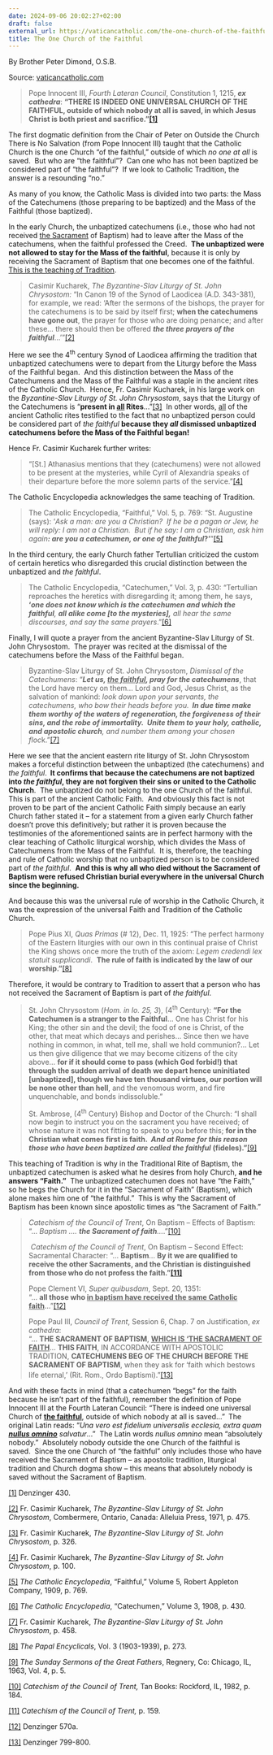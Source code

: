 ```yaml
---
date: 2024-09-06 20:02:27+02:00
draft: false
external_url: https://vaticancatholic.com/the-one-church-of-the-faithful
title: The One Church of the Faithful
---
```



By Brother Peter Dimond, O.S.B.

Source: [vaticancatholic.com](https://vaticancatholic.com/the-one-church-of-the-faithful)


<blockquote>
<p>Pope Innocent III, <em>Fourth Lateran Council</em>, Constitution 1, 1215, <strong><em>ex cathedra</em></strong>: <strong>“THERE IS INDEED ONE UNIVERSAL CHURCH OF THE FAITHFUL, outside of which nobody at all is saved, in which Jesus Christ is both priest and sacrifice.”<a href="#_edn1" name="_ednref1">[1]</a></strong></p>
</blockquote>
<p>The first dogmatic definition from the Chair of Peter on Outside the Church There is No Salvation (from Pope Innocent III) taught that the Catholic Church is the one Church “of the faithful,” outside of which <em>no one at all</em> is saved.&nbsp; But who are “the faithful”?&nbsp; Can one who has not been baptized be considered part of “the faithful”?&nbsp; If we look to Catholic Tradition, the answer is a resounding “no.”</p>
<p>As many of you know, the Catholic Mass is divided into two parts: the Mass of the Catechumens (those preparing to be baptized) and the Mass of the Faithful (those baptized).&nbsp;</p>
<p>In the early Church, the unbaptized catechumens (i.e., those who had not received <u>the Sacrament</u> of Baptism) had to leave after the Mass of the catechumens, when the faithful professed the Creed.&nbsp; <strong>The unbaptized were not allowed to stay for the Mass of the faithful</strong>, because it is only by receiving the Sacrament of Baptism that one becomes one of the faithful.&nbsp; <u>This is the teaching of Tradition</u>.</p>
<blockquote>
<p>Casimir Kucharek, <em>The Byzantine-Slav Liturgy of St. John Chrysostom:</em><span style="font-size: inherit;">&nbsp;“In Canon 19 of the Synod of Laodicea (A.D. 343-381), for example, we read: ‘After the sermons of the bishops, the prayer for the catechumens is to be said by itself first; </span><strong style="font-size: inherit;">when the catechumens have gone out</strong><span style="font-size: inherit;">, the prayer for those who are doing penance; and after these… there should then be offered </span><strong style="font-size: inherit;"><em>the three prayers of the faithful</em></strong><span style="font-size: inherit;">…’”</span><a style="font-size: inherit;" href="#_edn2" name="_ednref2">[2]</a></p>
</blockquote>
<p>Here we see the 4<sup>th</sup> century Synod of Laodicea affirming the tradition that unbaptized catechumens were to depart from the Liturgy before the Mass of the Faithful began.&nbsp; And this distinction between the Mass of the Catechumens and the Mass of the Faithful was a staple in the ancient rites of the Catholic Church.&nbsp; Hence, Fr. Casimir Kucharek, in his large work on the <em>Byzantine-Slav Liturgy of St. John Chrysostom</em>, says that the Liturgy of the Catechumens is “<strong>present in <u>all</u> Rites</strong>…”<a href="#_edn3" name="_ednref3">[3]</a>&nbsp; In other words, <u>all</u> of the ancient Catholic rites testified to the fact that no unbaptized person could be considered part of <em>the faithful</em> <strong>because they <em>all</em> dismissed unbaptized catechumens before the Mass of the Faithful began!</strong>&nbsp;</p>
<p>Hence Fr. Casimir Kucharek further writes:</p>
<blockquote>
<p>“[St.] Athanasius mentions that they (catechumens) were not allowed to be present at the mysteries, while Cyril of Alexandria speaks of their departure before the more solemn parts of the service.”<a href="#_edn4" name="_ednref4">[4]</a></p>
</blockquote>
<p>The Catholic Encyclopedia acknowledges the same teaching of Tradition.</p>
<blockquote>
<p>The Catholic Encyclopedia, “Faithful,” Vol. 5, p. 769: “St. Augustine (says): ‘<em>Ask a man: are you a Christian?&nbsp; If he be a pagan or Jew, he will reply: I am not a Christian.&nbsp; But if he say: I am a Christian, ask him again<strong>: are you a catechumen, or one of the faithful</strong></em><strong>?’</strong>”<a href="#_edn5" name="_ednref5">[5]</a></p>
</blockquote>
<p>In the third century, the early Church father Tertullian criticized the custom of certain heretics who disregarded this crucial distinction between the unbaptized and <em>the faithful</em>.</p>
<blockquote>
<p>The Catholic Encyclopedia, “Catechumen,” Vol. 3, p. 430: “Tertullian reproaches the heretics with disregarding it; among them, he says, <strong>‘<em>one does not know which is the catechumen and which the faithful</em></strong><em>, <strong>all alike come [to the mysteries],</strong> all hear the same discourses, and say the same prayers</em>.”<a href="#_edn6" name="_ednref6">[6]</a>&nbsp;</p>
</blockquote>
<p>Finally, I will quote a prayer from the ancient Byzantine-Slav Liturgy of St. John Chrysostom.&nbsp; The prayer was recited at the dismissal of the catechumens before the Mass of the Faithful began.</p>
<blockquote>
<p>Byzantine-Slav Liturgy of St. John Chrysostom, <em>Dismissal of the Catechumens</em>: “<strong><em>Let us, <u>the faithful</u>, pray for the catechumens</em></strong>, that the Lord have mercy on them… Lord and God, Jesus Christ, as the salvation of mankind: <em>look down upon your servants, the catechumens, who bow their heads before you.<strong>&nbsp; In due time make them worthy of the waters of regeneration, the forgiveness of their sins, and the robe of immortality.&nbsp; Unite them to your holy, catholic, and apostolic church</strong>, and number them among your chosen floc</em>k.”<a href="#_edn7" name="_ednref7">[7]</a></p>
</blockquote>
<p>Here we see that the ancient eastern rite liturgy of St. John Chrysostom makes a forceful distinction between the unbaptized (the catechumens) and <em>the faithful</em>.<strong>&nbsp; It confirms that because the catechumens are not baptized into <em>the faithful</em>, they are not forgiven their sins or united to the Catholic Church</strong>.&nbsp; The unbaptized do not belong to the one Church of the faithful.&nbsp; This is part of the ancient Catholic Faith.&nbsp; And obviously this fact is not proven to be part of the ancient Catholic Faith simply because an early Church father stated it – for a statement from a given early Church father doesn’t prove this definitively; but rather it is proven because the testimonies of the aforementioned saints are in perfect harmony with the clear teaching of Catholic liturgical worship, which divides the Mass of Catechumens from the Mass of the Faithful.&nbsp; It is, therefore, the teaching and rule of Catholic worship that no unbaptized person is to be considered part of <em>the faithful</em>.&nbsp; <strong>And this is why all who died without the Sacrament of Baptism were refused Christian burial everywhere in the universal Church since the beginning.</strong></p>
<p>And because this was the universal rule of worship in the Catholic Church, it was the expression of the universal Faith and Tradition of the Catholic Church.</p>
<blockquote>
<p>Pope Pius XI, <em>Quas Primas</em> (# 12), Dec. 11, 1925: “The perfect harmony of the Eastern liturgies with our own in this continual praise of Christ the King shows once more the truth of the axiom: <em>Legem credendi lex statuit supplicandi</em>.&nbsp; <strong>The rule of faith is indicated by the law of our worship.”</strong><a href="#_edn8" name="_ednref8">[8]</a></p>
</blockquote>
<p>Therefore, it would be contrary to Tradition to assert that a person who has not received the Sacrament of Baptism is part of <em>the faithful</em>.&nbsp;</p>
<blockquote>
<p>St. John Chrysostom (<em>Hom. in Io. 25, 3</em>), (4<sup>th</sup> Century): <strong>“For the Catechumen is a stranger to the Faithful</strong>… One has Christ for his King; the other sin and the devil; the food of one is Christ, of the other, that meat which decays and perishes… Since then we have nothing in common, in what, tell me, shall we hold communion?… Let us then give diligence that we may become citizens of the city above… <strong>for if it should come to pass (which God forbid!) that through the sudden arrival of death we depart hence uninitiated [unbaptized], though we have ten thousand virtues, our portion will be none other than hell</strong>, and the venomous worm, and fire unquenchable, and bonds indissoluble.”</p>
<p>St. Ambrose, (4<sup>th</sup> Century) Bishop and Doctor of the Church: “I shall now begin to instruct you on the sacrament you have received; of whose nature it was not fitting to speak to you before this; <strong>for in the Christian what comes first is faith.&nbsp; <em>And at Rome for this reason those who have been baptized are called the faithful</em> (fideles).”</strong><a href="#_edn9" name="_ednref9">[9]</a></p>
</blockquote>
<p>This teaching of Tradition is why in the Traditional Rite of Baptism, the unbaptized catechumen is asked what he desires from holy Church, <strong>and he answers “Faith.”</strong>&nbsp; The unbaptized catechumen does not have “the Faith,” so he begs the Church for it in the “Sacrament of Faith” (Baptism), which alone makes him one of “the faithful.”&nbsp; This is why the Sacrament of Baptism has been known since apostolic times as “the Sacrament of Faith.”</p>
<blockquote>
<p><em>Catechism of the Council of Trent</em>, On Baptism – Effects of Baptism: <br>“…<em> Baptism …. <strong>the Sacrament of faith</strong>…</em>.”<a href="#_edn10" name="_ednref10">[10]</a></p>
<p><em>&nbsp;</em><em>Catechism of the Council of Trent</em>, On Baptism – Second Effect: Sacramental Character: “… <strong>Baptism</strong>… <strong>By it we are qualified to receive the other Sacraments, and the Christian is distinguished from those who do not profess the faith.”<a href="#_edn11" name="_ednref11">[11]</a></strong></p>
<p>Pope Clement VI, <em>Super quibusdam</em>, Sept. 20, 1351: <br>“… <strong>all those who <u>in baptism have received the same Catholic faith</u></strong>...”<a href="#_edn12" name="_ednref12">[12]</a></p>
<p>Pope Paul III, <em>Council of Trent</em>, Session 6, Chap. 7 on Justification, <em>ex cathedra</em>: <br>“… <strong>THE SACRAMENT OF BAPTISM</strong>, <strong><u>WHICH IS ‘THE SACRAMENT OF FAITH</u></strong>… <strong>THIS FAITH</strong>, IN ACCORDANCE WITH APOSTOLIC TRADITION, <strong>CATECHUMENS BEG OF THE CHURCH BEFORE THE SACRAMENT OF BAPTISM</strong>, when they ask for ‘faith which bestows life eternal,’ (Rit. Rom., Ordo Baptismi).”<a href="#_edn13" name="_ednref13">[13]</a><sup>&nbsp;</sup></p>
</blockquote>
<p>And with these facts in mind (that a catechumen “begs” for the faith because he isn’t part of the faithful), remember the definition of Pope Innocent III at the Fourth Lateran Council: “There is indeed one universal Church of <strong><u>the faithful</u></strong>, outside of which nobody at all is saved…”<strong>&nbsp; </strong>The original Latin reads: “<em>Una vero est fidelium universalis ecclesia, extra quam <strong><u>nullus omnino</u></strong> salvatur</em>…”&nbsp; The Latin words <em>nullus omnino</em> mean “absolutely nobody.”&nbsp; Absolutely nobody outside the one Church of the faithful is saved.&nbsp; Since the one Church of “the faithful” only includes those who have received the Sacrament of Baptism – as apostolic tradition, liturgical tradition and Church dogma show – this means that absolutely nobody is saved without the Sacrament of Baptism.</p>
<div class="footnotes">
<div>
<p><a href="#_ednref1" name="_edn1">[1]</a> Denzinger 430.</p>
</div>
<div>
<p><a href="#_ednref2" name="_edn2">[2]</a> Fr. Casimir Kucharek, <em>The Byzantine-Slav Liturgy of St. John Chrysostom</em>, Combermere, Ontario, Canada: Alleluia Press, 1971, p. 475.</p>
</div>
<div>
<p><a href="#_ednref3" name="_edn3">[3]</a> Fr. Casimir Kucharek, <em>The Byzantine-Slav Liturgy of St. John Chrysostom</em>, p. 326.</p>
</div>
<div>
<p><a href="#_ednref4" name="_edn4">[4]</a> Fr. Casimir Kucharek, <em>The Byzantine-Slav Liturgy of St. John Chrysostom</em>, p. 100.</p>
</div>
<div>
<p><a href="#_ednref5" name="_edn5">[5]</a> <em>The Catholic Encyclopedia</em>, “Faithful,” Volume 5, Robert Appleton Company, 1909, p. 769.</p>
</div>
<div>
<p><a href="#_ednref6" name="_edn6">[6]</a> <em>The Catholic Encyclopedia</em>, “Catechumen,” Volume 3, 1908, p. 430.</p>
</div>
<div>
<p><a href="#_ednref7" name="_edn7">[7]</a> Fr. Casimir Kucharek, <em>The Byzantine-Slav Liturgy of St. John Chrysostom</em>, p. 458.</p>
</div>
<div>
<p><a href="#_ednref8" name="_edn8">[8]</a> <em>The Papal Encyclicals</em>, Vol. 3 (1903-1939), p. 273.</p>
</div>
<div>
<p><a href="#_ednref9" name="_edn9">[9]</a> <em>The Sunday Sermons of the Great Fathers</em>, Regnery, Co: Chicago, IL, 1963, Vol. 4, p. 5.</p>
</div>
<div>
<p><a href="#_ednref10" name="_edn10">[10]</a> <em>Catechism of the Council of Trent,</em> Tan Books: Rockford, IL, 1982, p. 184.</p>
</div>
<div>
<p><a href="#_ednref11" name="_edn11">[11]</a> <em>Catechism of the Council of Trent,</em> p. 159.</p>
</div>
<div>
<p><a href="#_ednref12" name="_edn12">[12]</a> Denzinger 570a.</p>
</div>
<div>
<p><a href="#_ednref13" name="_edn13">[13]</a> Denzinger 799-800.</p>
</div>
</div>
</div>
